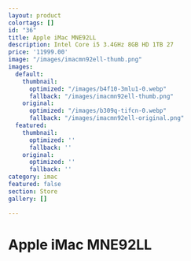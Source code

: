 ```yaml
---
layout: product
colortags: []
id: "36"
title: Apple iMac MNE92LL
description: Intel Core i5 3.4GHz 8GB HD 1TB 27
price: '11999.00'
image: "/images/imacmn92ell-thumb.png"
images:
  default:
    thumbnail:
      optimized: "/images/b4f10-3mlu1-0.webp"
      fallback: "/images/imacmn92ell-thumb.png"
    original:
      optimized: "/images/b309q-tifcn-0.webp"
      fallback: "/images/imacmn92ell-original.png"
  featured:
    thumbnail:
      optimized: ''
      fallback: ''
    original:
      optimized: ''
      fallback: ''
category: imac
featured: false
section: Store
gallery: []

---
```

# Apple iMac MNE92LL